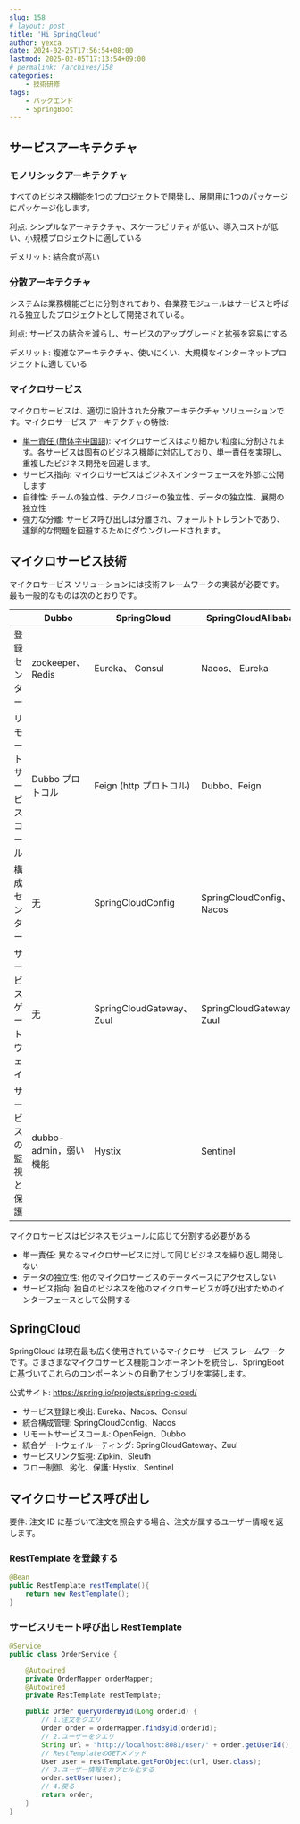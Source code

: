 ```yaml
---
slug: 158
# layout: post
title: 'Hi SpringCloud'
author: yexca
date: 2024-02-25T17:56:54+08:00
lastmod: 2025-02-05T17:13:54+09:00
# permalink: /archives/158
categories:
    - 技術研修
tags:
    - バックエンド
    - SpringBoot
--- 
```


## サービスアーキテクチャ

### モノリシックアーキテクチャ

すべてのビジネス機能を1つのプロジェクトで開発し、展開用に1つのパッケージにパッケージ化します。

利点: シンプルなアーキテクチャ、スケーラビリティが低い、導入コストが低い、小規模プロジェクトに適している

デメリット: 結合度が高い

### 分散アーキテクチャ

システムは業務機能ごとに分割されており、各業務モジュールはサービスと呼ばれる独立したプロジェクトとして開発されている。

利点: サービスの結合を減らし、サービスのアップグレードと拡張を容易にする

デメリット: 複雑なアーキテクチャ、使いにくい、大規模なインターネットプロジェクトに適している

### マイクロサービス

マイクロサービスは、適切に設計された分散アーキテクチャ ソリューションです。マイクロサービス アーキテクチャの特徴:

* [単一責任 (簡体字中国語)](https://blog.yexca.net/archives/93#%E9%9D%A2%E5%90%91%E5%AF%B9%E8%B1%A1%E8%AE%BE%E8%AE%A1%E5%8E%9F%E5%88%99): マイクロサービスはより細かい粒度に分割されます。各サービスは固有のビジネス機能に対応しており、単一責任を実現し、重複したビジネス開発を回避します。
* サービス指向: マイクロサービスはビジネスインターフェースを外部に公開します
* 自律性: チームの独立性、テクノロジーの独立性、データの独立性、展開の独立性
* 強力な分離: サービス呼び出しは分離され、フォールトトレラントであり、連鎖的な問題を回避するためにダウングレードされます。

## マイクロサービス技術

マイクロサービス ソリューションには技術フレームワークの実装が必要です。最も一般的なものは次のとおりです。

|                        | Dubbo                 | SpringCloud               | SpringCloudAlibaba        |
| ---------------------- | --------------------- | ------------------------- | ------------------------- |
| 登録センター           | zookeeper、 Redis     | Eureka、 Consul           | Nacos、 Eureka            |
| リモートサービスコール | Dubbo プロトコル      | Feign (http プロトコル)   | Dubbo、Feign              |
| 構成センター           | 无                    | SpringCloudConfig         | SpringCloudConfig、 Nacos |
| サービスゲートウェイ   | 无                    | SpringCloudGateway、 Zuul | SpringCloudGateway、 Zuul |
| サービスの監視と保護   | dubbo-admin，弱い機能 | Hystix                    | Sentinel                  |

マイクロサービスはビジネスモジュールに応じて分割する必要がある

* 単一責任: 異なるマイクロサービスに対して同じビジネスを繰り返し開発しない
* データの独立性: 他のマイクロサービスのデータベースにアクセスしない
* サービス指向: 独自のビジネスを他のマイクロサービスが呼び出すためのインターフェースとして公開する

## SpringCloud

SpringCloud は現在最も広く使用されているマイクロサービス フレームワークです。さまざまなマイクロサービス機能コンポーネントを統合し、SpringBoot に基づいてこれらのコンポーネントの自動アセンブリを実装します。

公式サイト: <https://spring.io/projects/spring-cloud/>

* サービス登録と検出: Eureka、Nacos、Consul
* 統合構成管理: SpringCloudConfig、Nacos
* リモートサービスコール: OpenFeign、Dubbo
* 統合ゲートウェイルーティング: SpringCloudGateway、Zuul
* サービスリンク監視: Zipkin、Sleuth
* フロー制御、劣化、保護: Hystix、Sentinel

## マイクロサービス呼び出し

要件: 注文 ID に基づいて注文を照会する場合、注文が属するユーザー情報を返します。

### RestTemplate を登録する

```java
@Bean
public RestTemplate restTemplate(){
    return new RestTemplate();
}
```

### サービスリモート呼び出し RestTemplate

```java
@Service
public class OrderService {

    @Autowired
    private OrderMapper orderMapper;
    @Autowired
    private RestTemplate restTemplate;

    public Order queryOrderById(Long orderId) {
        // 1.注文をクエリ
        Order order = orderMapper.findById(orderId);
        // 2.ユーザーをクエリ
        String url = "http://localhost:8081/user/" + order.getUserId();
        // RestTemplateのGETメソッド
        User user = restTemplate.getForObject(url, User.class);
        // 3.ユーザー情報をカプセル化する
        order.setUser(user);
        // 4.戻る
        return order;
    }
}
```
